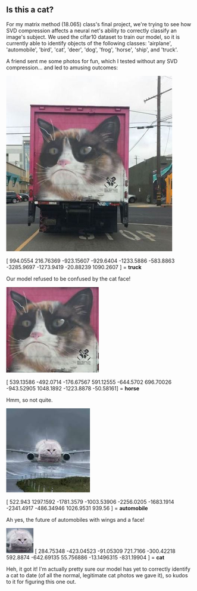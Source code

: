 ## Is this a cat?

For my matrix method (18.065) class's final project, we're trying to see how SVD compression affects a neural net's ability to correctly classify an image's subject. We used the cifar10 dataset to train our model, so it is currently able to identify objects of the following classes: 'airplane', 'automobile', 'bird', 'cat', 'deer', 'dog', 'frog', 'horse', 'ship', and 'truck'.

A friend sent me some photos for fun, which I tested without any SVD compression... and led to amusing outcomes:


![Image of CatTruck1](cattruck1.jpg)

[  994.0554    216.76369  -923.15607  -929.6404  -1233.5886   -583.8863   -3285.9697  -1273.9419    -20.88239  1090.2607 ] = <b>truck</b>

Our model refused to be confused by the cat face!

![Image of CatTruck2](cattruck2.jpg)

[  539.13586  -492.0714   -176.67567   591.12555  -644.5702    696.70026   -943.52905  1048.1892  -1223.8878    -50.58161] = <b>horse</b>

Hmm, so not quite.

![Image of CatAirplane1](catplane1.jpg)

[  522.943    1297.1592  -1781.3579  -1003.53906 -2256.0205  -1683.1914  -2341.4917   -486.34946  1026.9531    939.56   ] = <b>automobile</b>

Ah yes, the future of automobiles with wings and a face!

![Image of CatAirplane2](catplane2.jpg)
[ 284.75348   -423.04523    -91.05309    721.7166    -300.42218   592.8874    -642.69135     55.756886   -13.1496315 -831.19904  ] = <b>cat</b>

Heh, it got it! I'm actually pretty sure our model has yet to correctly identify a cat to date (of all the normal, legitimate cat photos we gave it), so kudos to it for figuring this one out.

